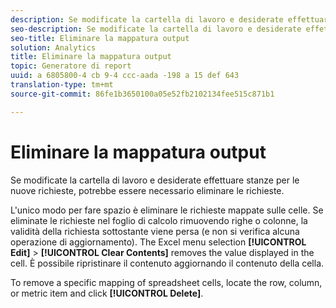 ```yaml
---
description: Se modificate la cartella di lavoro e desiderate effettuare stanze per le nuove richieste, potrebbe essere necessario eliminare le richieste.
seo-description: Se modificate la cartella di lavoro e desiderate effettuare stanze per le nuove richieste, potrebbe essere necessario eliminare le richieste.
seo-title: Eliminare la mappatura output
solution: Analytics
title: Eliminare la mappatura output
topic: Generatore di report
uuid: a 6805800-4 cb 9-4 ccc-aada -198 a 15 def 643
translation-type: tm+mt
source-git-commit: 86fe1b3650100a05e52fb2102134fee515c871b1

---
```



# Eliminare la mappatura output

Se modificate la cartella di lavoro e desiderate effettuare stanze per le nuove richieste, potrebbe essere necessario eliminare le richieste.

L'unico modo per fare spazio è eliminare le richieste mappate sulle celle. Se eliminate le richieste nel foglio di calcolo rimuovendo righe o colonne, la validità della richiesta sottostante viene persa (e non si verifica alcuna operazione di aggiornamento). The Excel menu selection **[!UICONTROL Edit]** &gt; **[!UICONTROL Clear Contents]** removes the value displayed in the cell. È possibile ripristinare il contenuto aggiornando il contenuto della cella.

To remove a specific mapping of spreadsheet cells, locate the row, column, or metric item and click **[!UICONTROL Delete]**.
